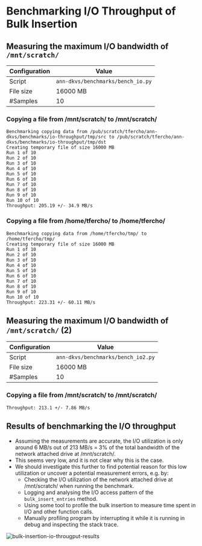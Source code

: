 # Benchmarking I/O Throughput of Bulk Insertion

## Measuring the maximum I/O bandwidth of `/mnt/scratch/`

| Configuration      | Value     |
|--------------|-----------|
| Script      | `ann-dkvs/benchmarks/bench_io.py` |
| File size   | 16000 MB |
| #Samples    | 10      |


### Copying a file from /mnt/scratch/ to /mnt/scratch/


```
Benchmarking copying data from /pub/scratch/tfercho/ann-dkvs/benchmarks/io-throughput/tmp/src to /pub/scratch/tfercho/ann-dkvs/benchmarks/io-throughput/tmp/dst
Creating temporary file of size 16000 MB
Run 1 of 10
Run 2 of 10
Run 3 of 10
Run 4 of 10
Run 5 of 10
Run 6 of 10
Run 7 of 10
Run 8 of 10
Run 9 of 10
Run 10 of 10
Throughput: 205.19 +/- 34.9 MB/s
```

### Copying a file from /home/tfercho/ to /home/tfercho/

```
Benchmarking copying data from /home/tfercho/tmp/ to /home/tfercho/tmp/
Creating temporary file of size 16000 MB
Run 1 of 10
Run 2 of 10
Run 3 of 10
Run 4 of 10
Run 5 of 10
Run 6 of 10
Run 7 of 10
Run 8 of 10
Run 9 of 10
Run 10 of 10
Throughput: 223.31 +/- 60.11 MB/s
```

## Measuring the maximum I/O bandwidth of `/mnt/scratch/` (2)

| Configuration      | Value     |
|--------------|-----------|
| Script      | `ann-dkvs/benchmarks/bench_io2.py` |
| File size   | 16000 MB |
| #Samples    | 10      |

### Copying a file from /mnt/scratch/ to /mnt/scratch/
```
Throughput: 213.1 +/- 7.86 MB/s
```

## Results of benchmarking the I/O throughput
- Assuming the measurements are accurate, the I/O utilization is only around 6 MB/s out of 213 MB/s = 3% of the total bandwidth of the network attached drive at /mnt/scratch/.
- This seems very low, and it is not clear why this is the case.
- We should investigate this further to find potential reason for this low utilization or uncover a potential measurement errors, e.g. by:
  - Checking the I/O utilization of the network attached drive at /mnt/scratch/ when running the benchmark.
  - Logging and analysing the I/O access pattern of the `bulk_insert_entries` method.
  - Using some tool to profile the bulk insertion to measure time spent in I/O and other function calls.
  - Manually profiling program by interrupting it while it is running in debug and inspecting the stack trace.


![bulk-insertion-io-througput-results](bulk-insertion-io-throughput.jpg)